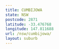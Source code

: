 ```yaml
---
title: CUMBIJOWA
state: NSW
postcode: 2871
latitude: -33.476768
longitude: 147.811688
url: /nsw/cumbijowa/
layout: suburb
---
```

